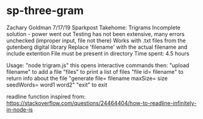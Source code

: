 # sp-three-gram
Zachary Goldman
7/17/19
Sparkpost Takehome: Trigrams
Incomplete solution - power went out 
Testing has not been extensive, many errors unchecked (improper input, file not there)
Works with .txt files from the gutenberg digital library
Replace 'filename' with the actual filename and include extention
File must be present in directory
Time spent: 4.5 hours

Usage:
"node trigram.js" this opens interactive commands
then:
"upload filename" to add a file
"files" to print a list of files
"file id= filename" to return info about the file
"generate file= filename maxSize= size seedWords= word1 word2"
"exit" to exit

readline function inspired from: https://stackoverflow.com/questions/24464404/how-to-readline-infinitely-in-node-js